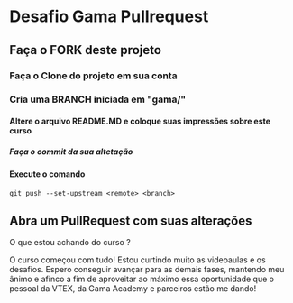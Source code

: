# Desafio Gama Pullrequest

## Faça o FORK deste projeto

### Faça o Clone do projeto em sua conta

### Cria uma BRANCH iniciada em "gama/"

#### Altere o arquivo README.MD e coloque suas impressões sobre este curso

##### Faça o commit da sua altetação

#### Execute o comando

`git push --set-upstream <remote> <branch>`

## Abra um PullRequest com suas alterações

O que estou achando do curso ?

O curso começou com tudo! Estou curtindo muito as videoaulas e os desafios. 
Espero conseguir avançar para as demais fases, mantendo meu ânimo e afinco a fim de aproveitar ao 
máximo essa oportunidade que o pessoal da VTEX, da Gama Academy e parceiros estão me dando!
